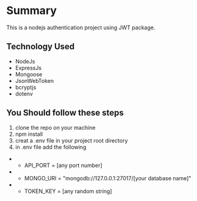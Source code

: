 # Summary

This is a nodejs authentication project using JWT package.

## Technology Used

- NodeJs
- ExpressJs
- Mongoose
- JsonWebToken
- bcryptjs
- dotenv

## You Should follow these steps

1. clone the repo on your machine
2. npm install
3. creat a .env file in your project root directory
4. in .env file add the following

- - API_PORT = [any port number]
- - MONGO_URI = "mongodb://127.0.0.1:27017/[your database name]"
- - TOKEN_KEY = [any random string]

